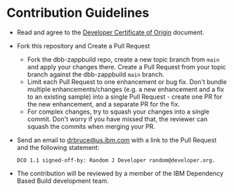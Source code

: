 # Contribution Guidelines

* Read and agree to the [Developer Certificate of Origin](https://github.com/IBM/dbb-zappbuild/blob/development/DCO1.1.txt) document.
* Fork this repository and Create a Pull Request
    * Fork the dbb-zappbuild repo, create a new topic branch from `main` and apply your changes there. Create a Pull Request from your topic branch against the dbb-zappbuild `main` branch.
    * Limit each Pull Request to one enhancement or bug fix. Don't bundle multiple enhancements/changes (e.g. a new enhancement and a fix to an existing sample) into a single Pull Request - create one PR for the new enhancement, and a separate PR for the fix.
    * For complex changes, try to squash your changes into a single commit. Don't worry if you have missed that, the reviewer can squash the commits when merging your PR.
* Send an email to drbruce@us.ibm.com with a link to the Pull Request and the following statement:

    ```
    DCO 1.1 signed-off-by: Random J Developer random@developer.org.
    ```

* The contribution will be reviewed by a member of the IBM Dependency Based Build development team. 
